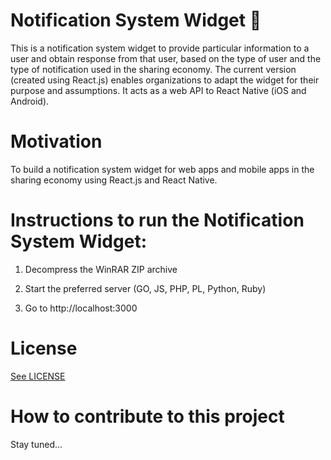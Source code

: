 # Notification System Widget :loudspeaker:
This is a notification system widget to provide particular information to a user and obtain response from that user, based on the type of user and the type of notification used in the sharing economy. The current version (created using React.js) enables organizations to adapt the widget for their purpose and assumptions. It acts as a web API to React Native (iOS and Android).   

# Motivation
To build a notification system widget for web apps and mobile apps in the sharing economy using React.js and React Native.

# Instructions to run the Notification System Widget:
1) Decompress the WinRAR ZIP archive

2) Start the preferred server (GO, JS, PHP, PL, Python, Ruby)

3) Go to http://localhost:3000

# License
[See LICENSE](https://github.com/Forte-Consultancy-Services/Notification-System-Widget/blob/master/LICENSE.md) 

# How to contribute to this project
Stay tuned...
